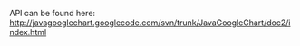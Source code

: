 API can be found here: http://javagooglechart.googlecode.com/svn/trunk/JavaGoogleChart/doc2/index.html